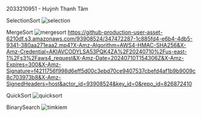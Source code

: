 2033210951 - Huỳnh Thanh Tâm


SelectionSort
![selection](https://github.com/huynhtam03/PTTKTT_2033210951_HUYNHTHANHTAM_BUOI01/assets/93908524/3bf9458b-60d6-49f4-b596-17965edf2c70)

MergeSort
![mergesort](https://github.com/huynhtam03/PTTKTT_2033210951_HUYNHTHANHTAM_BUOI01/assets/93908524/3059ca12-0657-4308-b79a-1f56ca68c801)
https://github-production-user-asset-6210df.s3.amazonaws.com/93908524/347472287-1c885fd4-e6b4-4db5-9341-380aa271eaa2.mp4?X-Amz-Algorithm=AWS4-HMAC-SHA256&X-Amz-Credential=AKIAVCODYLSA53PQK4ZA%2F20240710%2Fus-east-1%2Fs3%2Faws4_request&X-Amz-Date=20240710T154306Z&X-Amz-Expires=300&X-Amz-Signature=f4211756f998d6eff5d00c3ebd70ce9407537cbefd4af1b9b9009c8c703973b8&X-Amz-SignedHeaders=host&actor_id=93908524&key_id=0&repo_id=826872410

QuickSort
![quicksort](https://github.com/huynhtam03/PTTKTT_2033210951_HUYNHTHANHTAM_BUOI01/assets/93908524/34b675cd-e710-4732-98cf-b115e36e0654)

BinarySearch
![timkiem](https://github.com/huynhtam03/PTTKTT_2033210951_HUYNHTHANHTAM_BUOI01/assets/93908524/dcea8e43-9fc9-4fde-8678-406f62bd8133)
